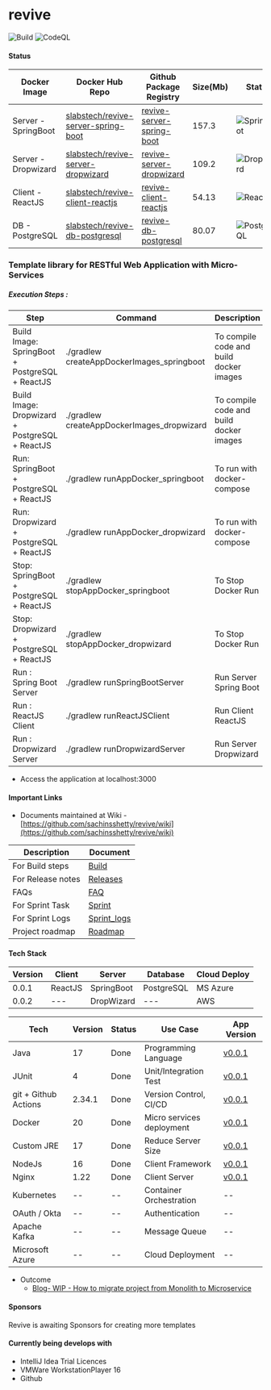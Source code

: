 # revive


![Build](https://github.com/sachinsshetty/revive/actions/workflows/all_branch.yml/badge.svg)
![CodeQL](https://github.com/sachinsshetty/revive/actions/workflows/codeql-analysis.yml/badge.svg)

#### Status

| Docker Image        | Docker Hub Repo                                                                                     | Github Package Registry                                                                                       |     Size(Mb)                                       | Status                                                                        |
|---------------------|-----------------------------------------------------------------------------------------------------|---------------------------------------------------------------------------------------------------------------|-----------------------------------------------------------------------|-------------------------------------------------------------------------------|
| Server - SpringBoot | [slabstech/revive-server-spring-boot](https://hub.docker.com/r/slabstech/revive-server-spring-boot) | [revive-server-spring-boot](https://github.com/sachinsshetty/revive/pkgs/container/revive-server-spring-boot) |157.3    | ![SpringBoot](https://github.com/sachinsshetty/revive/actions/workflows/push_docker_server_spring_boot.yml/badge.svg) |
| Server - Dropwizard | [slabstech/revive-server-dropwizard](https://hub.docker.com/r/slabstech/revive-server-dropwizard)   | [revive-server-dropwizard](https://github.com/sachinsshetty/revive/pkgs/container/revive-server-dropwizard)   |109.2    | ![Dropwizard](https://github.com/sachinsshetty/revive/actions/workflows/push_docker_server_dropwizard.yml/badge.svg)|
| Client - ReactJS    | [slabstech/revive-client-reactjs](https://hub.docker.com/r/slabstech/revive-client-reactjs)         | [revive-client-reactjs](https://github.com/sachinsshetty/revive/pkgs/container/revive-client-reactjs)         |54.13    | ![ReactJS](https://github.com/sachinsshetty/revive/actions/workflows/push_docker_client_reactjs.yml/badge.svg) |
| DB - PostgreSQL     | [slabstech/revive-db-postgresql](https://hub.docker.com/r/slabstech/revive-db-postgresql)           | [revive-db-postgresql](https://github.com/sachinsshetty/revive/pkgs/container/revive-db-postgresql)           |80.07    | ![PostgreSQL](https://github.com/sachinsshetty/revive/actions/workflows/push_docker_db_postgresql.yml/badge.svg) |




### Template library for RESTful Web Application with Micro-Services 

##### Execution Steps :
| Step                                           | Command                                    | Description                             |
|------------------------------------------------|--------------------------------------------|-----------------------------------------|
| Build Image: SpringBoot + PostgreSQL + ReactJS | ./gradlew createAppDockerImages_springboot | To compile code and build docker images |
| Build Image: Dropwizard + PostgreSQL + ReactJS | ./gradlew createAppDockerImages_dropwizard | To compile code and build docker images |
| Run: SpringBoot + PostgreSQL + ReactJS         | ./gradlew runAppDocker_springboot          | To run with docker-compose              |
| Run: Dropwizard + PostgreSQL + ReactJS         | ./gradlew runAppDocker_dropwizard          | To run with docker-compose              |
| Stop: SpringBoot + PostgreSQL + ReactJS        | ./gradlew stopAppDocker_springboot         | To Stop Docker Run                      |
| Stop: Dropwizard + PostgreSQL + ReactJS        | ./gradlew stopAppDocker_dropwizard         | To Stop Docker Run                      |
| Run : Spring Boot Server                       | ./gradlew runSpringBootServer              | Run Server Spring Boot                  |
| Run : ReactJS Client                           | ./gradlew runReactJSClient                 | Run Client ReactJS                      |
| Run : Dropwizard Server                        | ./gradlew runDropwizardServer      | Run Server Dropwizard                   |

* Access the application at localhost:3000


#### Important Links
* Documents maintained at Wiki - [https://github.com/sachinsshetty/revive/wiki](https://github.com/sachinsshetty/revive/wiki)

| Description       | Document                                                                |
|-------------------|-------------------------------------------------------------------------|
| For Build steps   | [Build](https://github.com/sachinsshetty/revive/wiki/Build)             |
| For Release notes | [Releases](https://github.com/sachinsshetty/revive/wiki/Release)        |
| FAQs              | [FAQ](https://github.com/sachinsshetty/revive/wiki/Project-Demo-Revive) |
| For Sprint Task   | [Sprint](https://github.com/sachinsshetty/revive/wiki/Sprint)           |
| For Sprint Logs   | [Sprint_logs](https://github.com/sachinsshetty/revive/wiki/Sprint-Logs) |
| Project roadmap   | [Roadmap](https://github.com/sachinsshetty/revive/projects/1)           |


#### Tech Stack

| Version | Client  | Server     | Database   | Cloud Deploy | 
|---------|---------|------------|------------|--------------|
| 0.0.1   | ReactJS | SpringBoot | PostgreSQL | MS Azure   |
| 0.0.2   | ---     | DropWizard | ---        | AWS     |


| Tech                 | Version | Status  | Use Case                  | App Version                                                           |
|----------------------|---------|---------|---------------------------|-----------------------------------------------------------------------|
| Java                 | 17      | Done    | Programming Language      | [v0.0.1](https://github.com/sachinsshetty/revive/releases/tag/v0.0.1) |
| JUnit                | 4       | Done    | Unit/Integration Test     | [v0.0.1](https://github.com/sachinsshetty/revive/releases/tag/v0.0.1) |
| git + Github Actions | 2.34.1  | Done    | Version Control, CI/CD    | [v0.0.1](https://github.com/sachinsshetty/revive/releases/tag/v0.0.1) |
| Docker               | 20      | Done    | Micro services deployment | [v0.0.1](https://github.com/sachinsshetty/revive/releases/tag/v0.0.1) |
| Custom JRE           | 17      | Done    | Reduce Server Size        | [v0.0.1](https://github.com/sachinsshetty/revive/releases/tag/v0.0.1) |
| NodeJs               | 16      | Done    | Client Framework          | [v0.0.1](https://github.com/sachinsshetty/revive/releases/tag/v0.0.1) |
| Nginx                | 1.22    | Done    | Client Server             | [v0.0.1](https://github.com/sachinsshetty/revive/releases/tag/v0.0.1) |
| Kubernetes           | --      | --      | Container Orchestration   | --                                                                    |
| OAuth / Okta         | --      | --      | Authentication            | --                                                                    |
| Apache Kafka         | --      | --      | Message Queue             | --                                                                    |
| Microsoft Azure      | --      | --      | Cloud Deployment          | --                                                                    |


* Outcome
  * [Blog- WIP - How to migrate project from Monolith to Microservice](https://slabstech.github.io/blog/monolith-microservice/)

#### Sponsors


Revive is awaiting Sponsors for creating more templates


#### Currently being develops with 

* IntelliJ Idea Trial Licences
* VMWare WorkstationPlayer 16
* Github
